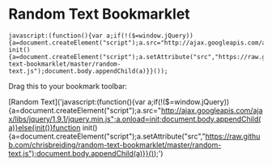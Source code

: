 # Random Text Bookmarklet

    javascript:(function(){var a;if(!($=window.jQuery)){a=document.createElement("script");a.src="http://ajax.googleapis.com/ajax/libs/jquery/1.9.1/jquery.min.js";a.onload=init;document.body.appendChild(a)}else{init()}function init(){a=document.createElement("script");a.setAttribute("src","https://raw.github.com/chrisbreiding/random-text-bookmarklet/master/random-text.js");document.body.appendChild(a)}}());

Drag this to your bookmark toolbar:

[Random Text]('javascript:(function(){var a;if(!($=window.jQuery)){a=document.createElement("script");a.src="http://ajax.googleapis.com/ajax/libs/jquery/1.9.1/jquery.min.js";a.onload=init;document.body.appendChild(a)}else{init()}function init(){a=document.createElement("script");a.setAttribute("src","https://raw.github.com/chrisbreiding/random-text-bookmarklet/master/random-text.js");document.body.appendChild(a)}}());')
